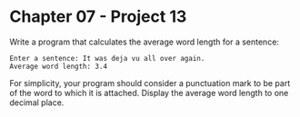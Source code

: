 # Chapter 07 - Project 13

Write a program that calculates the average word length for a sentence:

```
Enter a sentence: It was deja vu all over again.
Average word length: 3.4
```

For simplicity, your program should consider a punctuation mark to be part of the word to which it is attached. Display the average word length to one decimal place.
